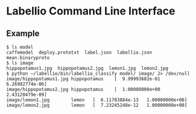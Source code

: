 Labellio Command Line Interface
===

Example
---
    $ ls model
    caffemodel  deploy.prototxt  label.json  labellio.json  mean.binaryproto
    $ ls image
    hippopotamus1.jpg  hippopotamus2.jpg  lemon1.jpg  lemon2.jpg
    $ python ~/labellio/bin/labellio_classify model/ image/ 2> /dev/null
    image/hippopotamus1.jpg hippopotamus    [  9.99993682e-01   6.26982774e-06]
    image/hippopotamus2.jpg hippopotamus    [  1.00000000e+00   2.43120479e-09]
    image/lemon1.jpg        lemon   [  6.11703884e-13   1.00000000e+00]
    image/lemon2.jpg        lemon   [  7.23245248e-12   1.00000000e+00]
